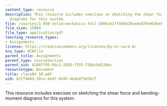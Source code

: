 ```yaml
---
content_type: resource
description: This resource includes execises on sketching the shear force and bending-moment
  diagrams for this system.
file: /courses/1-050-solid-mechanics-fall-2004/b37f460d20ce4ed79e954beb4f58341f_class04_10.pdf
file_size: 15804
file_type: application/pdf
learning_resource_types:
- Assignments
license: https://creativecommons.org/licenses/by-nc-sa/4.0/
ocw_type: OCWFile
parent_title: Assignments
parent_type: CourseSection
parent_uid: b2807f85-9dc3-2920-f155-75bbcbd328ec
resourcetype: Document
title: class04_10.pdf
uid: b37f460d-20ce-4ed7-9e95-4beb4f58341f
---
```

This resource includes execises on sketching the shear force and bending-moment diagrams for this system.